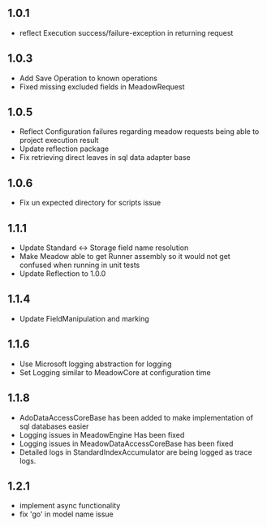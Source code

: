 

1.0.1
-------

   * reflect Execution success/failure-exception in returning request
   
   
1.0.3
-------

   * Add Save Operation to known operations
   * Fixed missing excluded fields in MeadowRequest
     
1.0.5
------
   * Reflect Configuration failures regarding meadow requests being able to project execution result
   * Update reflection package
   * Fix retrieving direct leaves in sql data adapter base
   
   
1.0.6
-----
  * Fix un expected directory for scripts issue  
  
 1.1.1
 -------
  * Update Standard <-> Storage field name resolution
  * Make Meadow able to get Runner assembly so it would not get confused when running in unit tests
  * Update Reflection to 1.0.0
 
 1.1.4
 -------
  * Update FieldManipulation and marking
  
1.1.6
-----
 * Use Microsoft logging abstraction for logging
 * Set Logging similar to MeadowCore at configuration time
 
 1.1.8
 -----
 * AdoDataAccessCoreBase has been added to make implementation of sql databases easier
 * Logging issues in MeadowEngine Has been fixed
 * Logging issues in MeadowDataAccessCoreBase has been fixed
 * Detailed logs in StandardIndexAccumulator are being logged as trace logs.
   

1.2.1
-----
 * implement async functionality
 * fix 'go' in model name issue